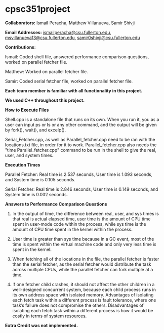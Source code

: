 # cpsc351project

**Collaborators:**
Ismail Peracha, Matthew Villanueva, Samir Shivji

**Email Addresses:**
ismailperacha@csu.fullerton.edu, msvillanueva13@csu.fullerton.edu, samir0shivji@csu.fullerton.edu

**Contributions:**

Ismail: Coded shell file, answered performance comparison questions, worked on parallel fetcher file.

Matthew: Worked on parallel fetcher file.

Samir: Coded serial fetcher file, worked on parallel fetcher file.

**Each team member is familiar with all functionality in this project.**

**We used C++ throughout this project.**

**How to Execute Files**

Shell.cpp is a standalone file that runs on its own. When you run it, you as a user can input ps or ls or any other command, and the output will be given by fork(), wait(), and excelp().

Serial_Fetcher.cpp, as well as Parallel_fetcher.cpp need to be ran with the locations.txt file, in order for it to work. Parallel_fetcher.cpp also needs the "time Parallel_fetcher.cpp" command to be run in the shell to give the real, user, and system times.


**Execution Times**

Parallel Fetcher: Real time is 2.537 seconds, User time is 1.093 seconds, and System time is 0.105 seconds.

Serial Fetcher: Real time is 2.846 seconds, User time is 0.149 seconds, and System time is 0.002 seconds.

**Answers to Performance Comparison Questions**
1. In the output of time, the difference between real, user, and sys times is that real is actual elapsed time, user time is the amount of CPU time spent in user-mode code within the process, while sys time is the amount of CPU time spent in the kernel within the process.

2. User time is greater than sys time because in a GC event, most of the time is spent within the virtual machine code and only very less time is spent in the kernel.

3. When fetching all of the locations in the file, the parallel fetcher is faster than the serial fetcher, as the serial fetcher would distribute the task across multiple CPUs, while the parallel fetcher can fork multiple at a time.

4. If one fetcher child crashes, it should not affect the other children in a well-designed concurrent system, because each child process runs in its own address space with isolated memory. Advantages of isolating each fetch task within a different process is fault tolerance, where one task’s failure does not compromise the others. Disadvantages of isolating each fetch task within a different process is how it would be costly in terms of system resources.


**Extra Credit was not implemented.**


